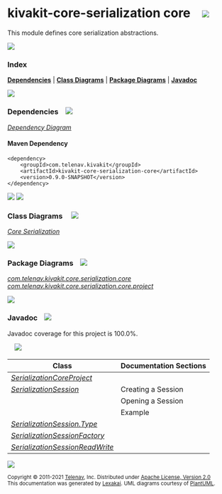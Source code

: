 # kivakit-core-serialization core &nbsp;&nbsp; <img src="https://www.lexakai.org/images/nucleus-40.png" srcset="https://www.lexakai.org/images/nucleus-40-2x.png 2x"/>

This module defines core serialization abstractions.

<img src="https://www.kivakit.org/images/horizontal-line-512.png" srcset="https://www.kivakit.org/images/horizontal-line-512-2x.png 2x"/>

### Index



[**Dependencies**](#dependencies) | [**Class Diagrams**](#class-diagrams) | [**Package Diagrams**](#package-diagrams) | [**Javadoc**](#javadoc)

<img src="https://www.kivakit.org/images/horizontal-line-512.png" srcset="https://www.kivakit.org/images/horizontal-line-512-2x.png 2x"/>

### Dependencies <a name="dependencies"></a> &nbsp;&nbsp; <img src="https://www.lexakai.org/images/dependencies-32.png" srcset="https://www.lexakai.org/images/dependencies-32-2x.png 2x"/>

[*Dependency Diagram*](https://www.kivakit.org/lexakai/kivakit/kivakit-core/serialization/core/documentation/diagrams/dependencies.svg)

#### Maven Dependency

    <dependency>
        <groupId>com.telenav.kivakit</groupId>
        <artifactId>kivakit-core-serialization-core</artifactId>
        <version>0.9.0-SNAPSHOT</version>
    </dependency>


<img src="https://www.kivakit.org/images/short-horizontal-line-128.png" srcset="https://www.kivakit.org/images/short-horizontal-line-128-2x.png 2x"/>

[//]: # (start-user-text)



[//]: # (end-user-text)

<img src="https://www.kivakit.org/images/short-horizontal-line-128.png" srcset="https://www.kivakit.org/images/short-horizontal-line-128-2x.png 2x"/>

### Class Diagrams <a name="class-diagrams"></a> &nbsp; &nbsp; <img src="https://www.lexakai.org/images/diagram-32.png" srcset="https://www.lexakai.org/images/diagram-32-2x.png 2x"/>

[*Core Serialization*](https://www.kivakit.org/lexakai/kivakit/kivakit-core/serialization/core/documentation/diagrams/diagram-serialization-core.svg)

<img src="https://www.kivakit.org/images/short-horizontal-line-128.png" srcset="https://www.kivakit.org/images/short-horizontal-line-128-2x.png 2x"/>

### Package Diagrams <a name="package-diagrams"></a> &nbsp;&nbsp; <img src="https://www.lexakai.org/images/box-32.png" srcset="https://www.lexakai.org/images/box-32-2x.png 2x"/>

[*com.telenav.kivakit.core.serialization.core*](https://www.kivakit.org/lexakai/kivakit/kivakit-core/serialization/core/documentation/diagrams/com.telenav.kivakit.core.serialization.core.svg)  
[*com.telenav.kivakit.core.serialization.core.project*](https://www.kivakit.org/lexakai/kivakit/kivakit-core/serialization/core/documentation/diagrams/com.telenav.kivakit.core.serialization.core.project.svg)

<img src="https://www.kivakit.org/images/short-horizontal-line-128.png" srcset="https://www.kivakit.org/images/short-horizontal-line-128-2x.png 2x"/>

### Javadoc <a name="javadoc"></a> &nbsp;&nbsp; <img src="https://www.lexakai.org/images/books-32.png" srcset="https://www.lexakai.org/images/books-32-2x.png 2x"/>

Javadoc coverage for this project is 100.0%.  
  
&nbsp; &nbsp;  ![](https://www.kivakit.org/images/meter-100-12.png)



| Class | Documentation Sections |
|---|---|
| [*SerializationCoreProject*](https://www.kivakit.org/javadoc/kivakit/kivakit.core.serialization.core/com/telenav/kivakit/core/serialization/core/project/SerializationCoreProject.html) |  |  
| [*SerializationSession*](https://www.kivakit.org/javadoc/kivakit/kivakit.core.serialization.core/com/telenav/kivakit/core/serialization/core/SerializationSession.html) | Creating a Session |  
| | Opening a Session |  
| | Example |  
| [*SerializationSession.Type*](https://www.kivakit.org/javadoc/kivakit/kivakit.core.serialization.core/com/telenav/kivakit/core/serialization/core/SerializationSession.Type.html) |  |  
| [*SerializationSessionFactory*](https://www.kivakit.org/javadoc/kivakit/kivakit.core.serialization.core/com/telenav/kivakit/core/serialization/core/SerializationSessionFactory.html) |  |  
| [*SerializationSessionReadWrite*](https://www.kivakit.org/javadoc/kivakit/kivakit.core.serialization.core/com/telenav/kivakit/core/serialization/core/SerializationSessionReadWrite.html) |  |  

[//]: # (start-user-text)



[//]: # (end-user-text)

<img src="https://www.kivakit.org/images/horizontal-line-512.png" srcset="https://www.kivakit.org/images/horizontal-line-512-2x.png 2x"/>

<sub>Copyright &#169; 2011-2021 [Telenav](http://telenav.com), Inc. Distributed under [Apache License, Version 2.0](LICENSE)</sub>  
<sub>This documentation was generated by [Lexakai](https://github.com/Telenav/lexakai). UML diagrams courtesy
of [PlantUML](http://plantuml.com).</sub>

